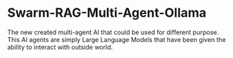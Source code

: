 # Swarm-RAG-Multi-Agent-Ollama
The new created multi-agent AI that could be used for different purpose. This AI agents are simply Large Language Models that have been given the ability to interact with outside world.
